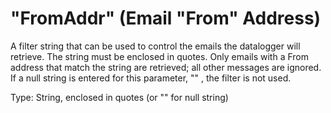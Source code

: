 # "FromAddr" (Email "From" Address)

A filter string that can be used to control the emails the datalogger will retrieve. The string must be enclosed in quotes. Only emails with a From address that match the string are retrieved; all other messages are ignored. If a null string is entered for this parameter, "" , the filter is not used.

Type: String, enclosed in quotes (or "" for null string)
